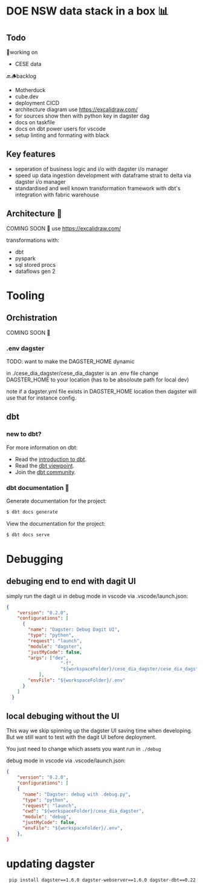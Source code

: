 # DOE NSW data stack in a box 📊

## Todo

🚧working on
- CESE data

🔙🪵backlog
- Motherduck
- cube.dev
- deployment CICD
- architecture diagram use https://excalidraw.com/
- for sources show then with python key in dagster dag
- docs on taskfile
- docs on dbt power users for vscode
- setup linting and formating with black


## Key features

- seperation of business logic and i/o with dagster i/o manager
- speed up data ingestion development with dataframe strait to delta via dagster i/o manager
- standardised and well known transformation framework with dbt's integration with fabric warehouse




## Architecture 🥨

COMING SOON 🚧 use https://excalidraw.com/

transformations with:
- dbt
- pyspark
- sql stored procs
- dataflows gen 2

# Tooling

## Orchistration

COMING SOON 🚧



### .env dagster

TODO: want to make the DAGSTER_HOME dynamic

in ./cese_dia_dagster/cese_dia_dagster is an .env file
change DAGSTER_HOME to your location (has to be absoloute path for local dev)


note if a dagster.yml file exists in DAGSTER_HOME location then dagster will use that for instance config.

## dbt 
### new to dbt?
For more information on dbt:
- Read the [introduction to dbt](https://docs.getdbt.com/docs/introduction).
- Read the [dbt viewpoint](https://docs.getdbt.com/docs/about/viewpoint).
- Join the [dbt community](http://community.getdbt.com/).

### dbt documentation 📃

Generate documentation for the project:
```bash
$ dbt docs generate
```

View the documentation for the project:
```bash
$ dbt docs serve
```


# Debugging


## debuging end to end with dagit UI
simply run the dagit ui in debug mode in vscode via .vscode/launch.json:

```json
{
    "version": "0.2.0",
    "configurations": [
      {
        "name": "Dagster: Debug Dagit UI",
        "type": "python",
        "request": "launch",
        "module": "dagster",
        "justMyCode": false,
        "args": ["dev",
                    "-f",
                    "${workspaceFolder}/cese_dia_dagster/cese_dia_dagster/definitions_example_delta_azure.py"
            ],
        "envFile": "${workspaceFolder}/.env"
      }
    ]
  }
```

## local debuging without the UI

This way we skip spinning up the dagster UI saving time when developing. But we still want to test with the dagit UI before deployment.

You just need to change which assets you want run in `./debug`

debug mode in vscode via .vscode/launch.json:

```json
{
    "version": "0.2.0",
    "configurations": [
    {
      "name": "Dagster: debug with .debug.py",
      "type": "python",
      "request": "launch",
      "cwd": "${workspaceFolder}/cese_dia_dagster",
      "module": "debug",
      "justMyCode": false,
      "envFile": "${workspaceFolder}/.env",
    },
}
```


# updating dagster

```bash
 pip install dagster==1.6.0 dagster-webserver==1.6.0 dagster-dbt==0.22.0 dagster-duckdb==0.22.0 dagster-duckdb-pyspark==0.22.0 dagster-duckdb-pandas==0.22.0 dagster-deltalake-pandas==0.22.0 dagster-aws==0.22.0
 ```


